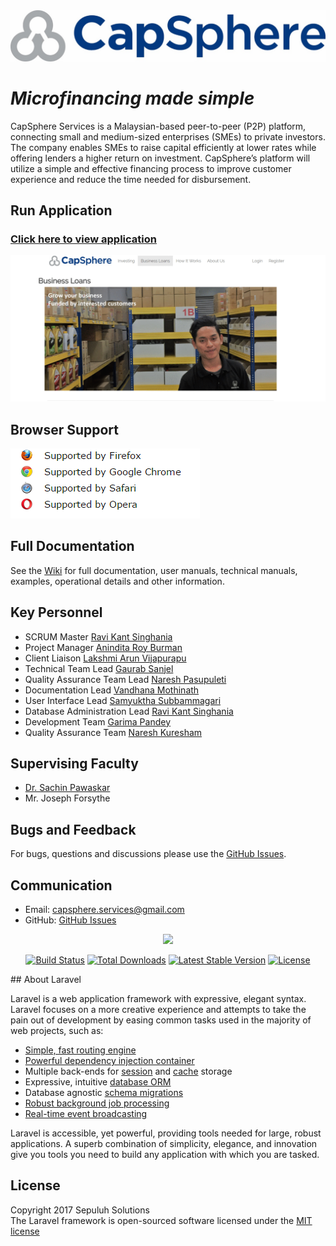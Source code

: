 <img src='https://github.com/SachinPawaskarUNO/mav-capS/blob/MyWorkInProgress/public/images/documentation/logo.png'>

# *Microfinancing made simple*
CapSphere Services is a Malaysian-based peer-to-peer (P2P) platform, connecting small and medium-sized enterprises
(SMEs) to private investors. The company enables SMEs to raise capital efficiently at lower rates while offering lenders a higher return on investment. CapSphere’s platform will utilize a simple and effective financing process to improve customer experience and reduce the 
time needed for disbursement. 

## Run Application
### [Click here to view application](http://capsphere.herokuapp.com/)
<img src='https://github.com/SachinPawaskarUNO/mav-capS/blob/MyWorkInProgress/public/images/documentation/output_b6g4hA.gif'>

## Browser Support
<img src='https://github.com/SachinPawaskarUNO/mav-capS/blob/MyWorkInProgress/public/images/documentation/browser%20support.PNG'>

## Full Documentation
See the [Wiki](https://github.com/SachinPawaskarUNO/mav-capS/wiki) for full documentation, user manuals, technical manuals, examples, operational details and other information.

## Key Personnel
- SCRUM Master [Ravi Kant Singhania](https://github.com/rsinghania0922)
- Project Manager [Anindita Roy Burman](https://github.com/aburman)
- Client Liaison [Lakshmi Arun Vijapurapu](https://github.com/arunvijapurapu1990)
- Technical Team Lead [Gaurab Sanjel](https://github.com/gksanjel)
- Quality Assurance Team Lead [Naresh Pasupuleti](https://github.com/npasupuleti8866)
- Documentation Lead [Vandhana Mothinath](https://github.com/vmothinath)
- User Interface Lead [Samyuktha Subbammagari](https://github.com/samyuktha2708)
- Database Administration Lead [Ravi Kant Singhania](https://github.com/rsinghania0922)
- Development Team [Garima Pandey](https://github.com/GarimaPandey)
- Quality Assurance Team [Naresh Kuresham](https://github.com/nareshkuresham)

## Supervising Faculty
- [Dr. Sachin Pawaskar](https://github.com/SachinPawaskarUNO)
- Mr. Joseph Forsythe

## Bugs and Feedback
For bugs, questions and discussions please use the [GitHub Issues](https://github.com/SachinPawaskarUNO/mav-capS/issues).

## Communication
- Email: capsphere.services@gmail.com
- GitHub: [GitHub Issues](https://github.com/SachinPawaskarUNO/mav-capS/issues)

<p align="center"><img src="https://laravel.com/assets/img/components/logo-laravel.svg"></p>

<p align="center">
<a href="https://travis-ci.org/laravel/framework"><img src="https://travis-ci.org/laravel/framework.svg" alt="Build Status"></a>
<a href="https://packagist.org/packages/laravel/framework"><img src="https://poser.pugx.org/laravel/framework/d/total.svg" alt="Total Downloads"></a>
<a href="https://packagist.org/packages/laravel/framework"><img src="https://poser.pugx.org/laravel/framework/v/stable.svg" alt="Latest Stable Version"></a>
<a href="https://packagist.org/packages/laravel/framework"><img src="https://poser.pugx.org/laravel/framework/license.svg" alt="License"></a>
</p>
## About Laravel

Laravel is a web application framework with expressive, elegant syntax. Laravel focuses on a more creative experience and attempts to take the pain out of development by easing common tasks used in the majority of web projects, such as:

- [Simple, fast routing engine](https://laravel.com/docs/routing)
- [Powerful dependency injection container](https://laravel.com/docs/container)
- Multiple back-ends for [session](https://laravel.com/docs/session) and [cache](https://laravel.com/docs/cache) storage
- Expressive, intuitive [database ORM](https://laravel.com/docs/eloquent)
- Database agnostic [schema migrations](https://laravel.com/docs/migrations)
- [Robust background job processing](https://laravel.com/docs/queues)
- [Real-time event broadcasting](https://laravel.com/docs/broadcasting)

Laravel is accessible, yet powerful, providing tools needed for large, robust applications. A superb combination of simplicity, elegance, and innovation give you tools you need to build any application with which you are tasked.

## License
Copyright 2017 Sepuluh Solutions<br>
The Laravel framework is open-sourced software licensed under the [MIT license](http://opensource.org/licenses/MIT)

